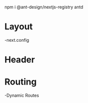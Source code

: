 npm i @ant-design/nextjs-registry antd

# Layout
-next.config

# Header 

# Routing 
-Dynamic Routes